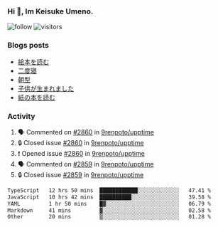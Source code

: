 ### Hi 👋, Im Keisuke Umeno.

<!--
**9renpoto/9renpoto** is a ✨ _special_ ✨ repository because its `README.md` (this file) appears on your GitHub profile.

Here are some ideas to get you started:

- 🔭 I’m currently working on ...
- 🌱 I’m currently learning ...
- 👯 I’m looking to collaborate on ...
- 🤔 I’m looking for help with ...
- 💬 Ask me about ...
- 📫 How to reach me: ...
- 😄 Pronouns: ...
- ⚡ Fun fact: ...
-->

![follow](https://img.shields.io/github/followers/9renpoto?label=Follow&style=social)
![visitors](https://komarev.com/ghpvc/?username=9renpoto&label=Profile%20views&color=0e75b6&style=flat)

### Blogs posts

<!-- BLOG-POST-LIST:START -->
- [絵本を読む](https://9renpoto.win/entry/2024/07/26/picture_book)
- [二度寝](https://9renpoto.win/entry/2024/07/18/going_back_to_sleep)
- [朝型](https://9renpoto.win/entry/2024/05/29/im-an-early)
- [子供が生まれました](https://9renpoto.win/entry/2024/04/18/hello-world)
- [紙の本を読む](https://9renpoto.win/entry/2024/02/25/reading-papar-book)
<!-- BLOG-POST-LIST:END -->

### Activity

<!--START_SECTION:activity-->
1. 🗣 Commented on [#2860](https://github.com/9renpoto/upptime/issues/2860#issuecomment-2258105187) in [9renpoto/upptime](https://github.com/9renpoto/upptime)
2. 🔒 Closed issue [#2860](https://github.com/9renpoto/upptime/issues/2860) in [9renpoto/upptime](https://github.com/9renpoto/upptime)
3. ❗ Opened issue [#2860](https://github.com/9renpoto/upptime/issues/2860) in [9renpoto/upptime](https://github.com/9renpoto/upptime)
4. 🗣 Commented on [#2859](https://github.com/9renpoto/upptime/issues/2859#issuecomment-2258034390) in [9renpoto/upptime](https://github.com/9renpoto/upptime)
5. 🔒 Closed issue [#2859](https://github.com/9renpoto/upptime/issues/2859) in [9renpoto/upptime](https://github.com/9renpoto/upptime)
<!--END_SECTION:activity-->

<!--START_SECTION:waka-->

```txt
TypeScript   12 hrs 50 mins  ████████████░░░░░░░░░░░░░   47.41 %
JavaScript   10 hrs 42 mins  ██████████░░░░░░░░░░░░░░░   39.58 %
YAML         1 hr 50 mins    █▓░░░░░░░░░░░░░░░░░░░░░░░   06.79 %
Markdown     41 mins         ▓░░░░░░░░░░░░░░░░░░░░░░░░   02.58 %
Other        20 mins         ▒░░░░░░░░░░░░░░░░░░░░░░░░   01.28 %
```

<!--END_SECTION:waka-->
